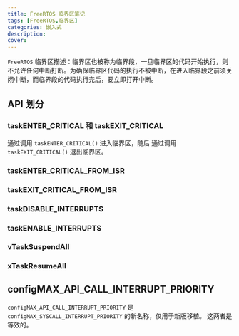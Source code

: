 ```yaml
---
title: FreeRTOS 临界区笔记
tags: [FreeRTOS,临界区]
categories: 嵌入式
description:
cover:
---
```


`FreeRTOS` 临界区描述：临界区也被称为临界段，一旦临界区的代码开始执行，则不允许任何中断打断。为确保临界区代码的执行不被中断，在进入临界段之前须关闭中断，而临界段的代码执行完后，要立即打开中断。

## API 划分

### taskENTER_CRITICAL 和 taskEXIT_CRITICAL

通过调用 `taskENTER_CRITICAL()` 进入临界区，随后 通过调用 `taskEXIT_CRITICAL()` 退出临界区。

### taskENTER_CRITICAL_FROM_ISR
### taskEXIT_CRITICAL_FROM_ISR
### taskDISABLE_INTERRUPTS
### taskENABLE_INTERRUPTS
### vTaskSuspendAll
### xTaskResumeAll

## configMAX_API_CALL_INTERRUPT_PRIORITY

`configMAX_API_CALL_INTERRUPT_PRIORITY` 是 `configMAX_SYSCALL_INTERRUPT_PRIORITY` 的新名称，仅用于新版移植。 这两者是等效的。
